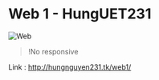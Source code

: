 # Web 1 - HungUET231

![Web](http://hungnguyen231.tk/photo/codersx-web1-css.png)

> !No responsive

Link : http://hungnguyen231.tk/web1/
